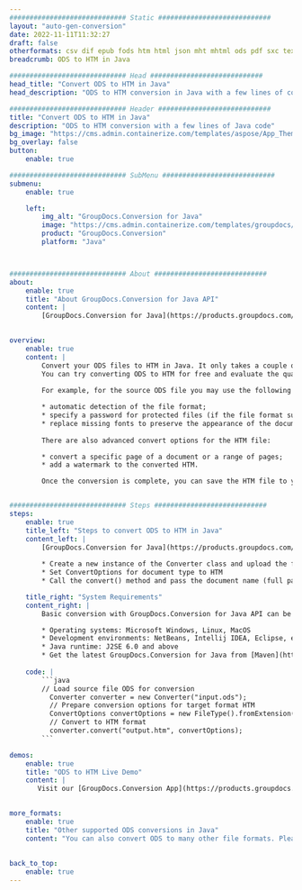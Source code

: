 ```yaml
---
############################# Static ############################
layout: "auto-gen-conversion"
date: 2022-11-11T11:32:27
draft: false
otherformats: csv dif epub fods htm html json mht mhtml ods pdf sxc tex tsv xlam xls xlsb xlsm xlsx xlt xltm xltx xml xps
breadcrumb: ODS to HTM in Java

############################# Head ############################
head_title: "Convert ODS to HTM in Java"
head_description: "ODS to HTM conversion in Java with a few lines of code. Convert over 160 file formats using the GroupDocs document conversion API for Java"

############################# Header ############################
title: "Convert ODS to HTM in Java"
description: "ODS to HTM conversion with a few lines of Java code"
bg_image: "https://cms.admin.containerize.com/templates/aspose/App_Themes/V3/images/bg/header1.png"
bg_overlay: false
button:
    enable: true

############################# SubMenu ############################
submenu:
    enable: true

    left:
        img_alt: "GroupDocs.Conversion for Java"
        image: "https://cms.admin.containerize.com/templates/groupdocs/images/product-logos/90x90-noborder/groupdocs-conversion-java.png"
        product: "GroupDocs.Conversion"
        platform: "Java"



############################# About ############################
about:
    enable: true
    title: "About GroupDocs.Conversion for Java API"
    content: |
        [GroupDocs.Conversion for Java](https://products.groupdocs.com/conversion/java/) is an advanced file format conversion API for converting between popular image and document formats such as Microsoft Office, OpenDocument, PDF, HTML, email, CAD. and much more with just a few lines of code. The native API automatically detects the formats of the original documents and offers many options for customizing the converted documents. Along with the function of extracting information from a document, it also supports caching of the conversion results to the local disk by default. However, any type of cache storage can be supported by implementing the appropriate interfaces - Amazon S3, Dropbox, Google Drive, Windows Azure, Reddis, or any others.
    

overview:
    enable: true
    content: |
        Convert your ODS files to HTM in Java. It only takes a couple of lines of Java code on any platform of your choice, such as Windows, Linux, macOS.
        You can try converting ODS to HTM for free and evaluate the quality of the conversion results. Along with simple file conversion scripts, you can try more sophisticated options for loading the ODS source file and storing the HTM output. 
        
        For example, for the source ODS file you may use the following load options:

        * automatic detection of the file format;
        * specify a password for protected files (if the file format supports it);
        * replace missing fonts to preserve the appearance of the document.
        
        There are also advanced convert options for the HTM file:

        * convert a specific page of a document or a range of pages;
        * add a watermark to the converted HTM.

        Once the conversion is complete, you can save the HTM file to your local file path or to any third party storage such as FTP, Amazon S3, Google Drive, Dropbox etc. Please note - to convert ODS to HTM, you do not need to install any additional software, such as MS Office, Open Office, Adobe Acrobat Reader etc.


############################# Steps ############################
steps:
    enable: true
    title_left: "Steps to convert ODS to HTM in Java"
    content_left: |
        [GroupDocs.Conversion for Java](https://products.groupdocs.com/conversion/java/) allows developers to easily convert ODS file to HTM with a few lines of code.
        
        * Create a new instance of the Converter class and upload the file ODS with the full path
        * Set ConvertOptions for document type to HTM
        * Call the convert() method and pass the document name (full path) and format (HTM) as a parameter

    title_right: "System Requirements"
    content_right: |
        Basic conversion with GroupDocs.Conversion for Java API can be done with just a few lines of code. Our APIs are supported on all major platforms and operating systems. Before executing the code below, make sure you have the following prerequisites installed on your system.

        * Operating systems: Microsoft Windows, Linux, MacOS
        * Development environments: NetBeans, Intellij IDEA, Eclipse, etc.
        * Java runtime: J2SE 6.0 and above
        * Get the latest GroupDocs.Conversion for Java from [Maven](https://repository.groupdocs.com/webapp/#/artifacts/browse/tree/General/repo/com/groupdocs/groupdocs-conversion)
         
    code: |
        ```java    
        // Load source file ODS for conversion
          Converter converter = new Converter("input.ods");
          // Prepare conversion options for target format HTM
          ConvertOptions convertOptions = new FileType().fromExtension("htm").getConvertOptions();
          // Convert to HTM format
          converter.convert("output.htm", convertOptions);
        ```

demos:
    enable: true
    title: "ODS to HTM Live Demo"
    content: |
       Visit our [GroupDocs.Conversion App](https://products.groupdocs.app/conversion/family) website and try ODS to HTM conversion now. The free demo has the following benefits
          

more_formats:
    enable: true
    title: "Other supported ODS conversions in Java"
    content: "You can also convert ODS to many other file formats. Please see the list below."
       
       
back_to_top:
    enable: true
---
```

